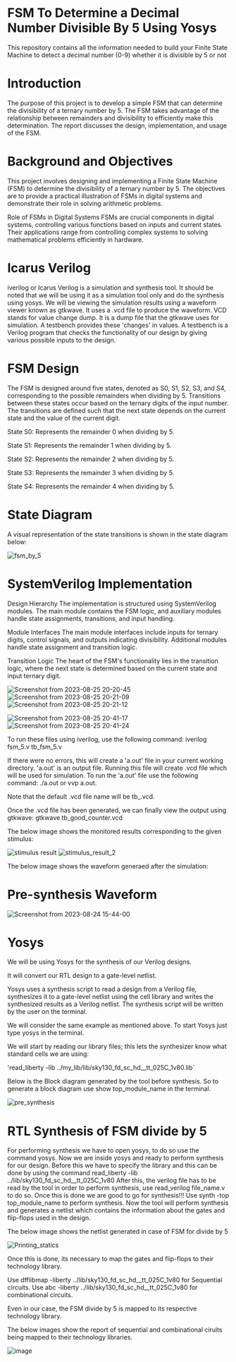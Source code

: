 # FSM To Determine a Decimal Number Divisible By 5 Using Yosys
This repository contains all the information needed to build your  Finite State Machine to detect a decimal number (0-9) whether it is divisible by 5 or not





# Introduction

The purpose of this project is to develop a simple FSM that can determine the divisibility of a ternary number by 5.
The FSM takes advantage of the relationship between remainders and divisibility to efficiently make this determination. 
The report discusses the design, implementation, and usage of the FSM.




# Background and Objectives

This project involves designing and implementing a Finite State Machine (FSM) to determine the divisibility of a ternary number by 5. The objectives are to provide a practical illustration of FSMs in digital systems and demonstrate their role in solving arithmetic problems.

Role of FSMs in Digital Systems
FSMs are crucial components in digital systems, controlling various functions based on inputs and current states. Their applications range from controlling complex systems to solving mathematical problems efficiently in hardware.

# Icarus Verilog
iverilog or Icarus Verilog is a simulation and synthesis tool. It should be noted that we will be using it as a simulation tool only and do the synthesis using yosys. We will be viewing the simulation results using a waveform viewer known as gtkwave. It uses a .vcd file to produce the waveform. VCD stands for value change dump. It is a dump file that the gtkwave uses for simulation.
A testbench provides these 'changes' in values. A testbench is a Verilog program that checks the functionality of our design by giving various possible inputs to the design.




# FSM Design

The FSM is designed around five states, denoted as S0, S1, S2, S3, and S4, corresponding to the possible remainders when dividing by 5.  Transitions between these states occur based on the ternary digits of the input number. The transitions are defined such that the next state depends on the current state and the value of the current digit.

State S0: Represents the remainder 0 when dividing by 5.

State S1: Represents the remainder 1 when dividing by 5.

State S2: Represents the remainder 2 when dividing by 5.

State S3: Represents the remainder 3 when dividing by 5.

State S4: Represents the remainder 4 when dividing by 5.

# State Diagram

A visual representation of the state transitions is shown in the state diagram below:

![fsm_by_5](https://github.com/aakashbari/FSM-to-determine-a-decimal-number-divisible-by-5/assets/143193204/2bbfb76c-c10b-4af6-aa9d-0a00afc88c03)




 # SystemVerilog Implementation
 
Design Hierarchy
The implementation is structured using SystemVerilog modules. The main module contains the FSM logic, and auxiliary modules handle state assignments, transitions, and input handling.

Module Interfaces
The main module interfaces include inputs for ternary digits, control signals, and outputs indicating divisibility. Additional modules handle state assignment and transition logic.

Transition Logic
The heart of the FSM's functionality lies in the transition logic, where the next state is determined based on the current state and input ternary digit.




![Screenshot from 2023-08-25 20-20-45](https://github.com/aakashbari/FSM-to-determine-a-decimal-number-divisible-by-5/assets/143193204/485fd25a-2c2d-41b1-9bb4-b2ac632cc2fe)
![Screenshot from 2023-08-25 20-21-09](https://github.com/aakashbari/FSM-to-determine-a-decimal-number-divisible-by-5/assets/143193204/6c6e0063-6380-405b-b14c-6c8002a120fb)
![Screenshot from 2023-08-25 20-21-12](https://github.com/aakashbari/FSM-to-determine-a-decimal-number-divisible-by-5/assets/143193204/03da25e4-f03f-45c2-906b-66b617b5d67b)

![Screenshot from 2023-08-25 20-41-17](https://github.com/aakashbari/FSM-to-determine-a-decimal-number-divisible-by-5/assets/143193204/50944f73-db21-48a7-a120-9e0bb1be20de)
![Screenshot from 2023-08-25 20-41-24](https://github.com/aakashbari/FSM-to-determine-a-decimal-number-divisible-by-5/assets/143193204/1e7c9ae5-104e-4f10-b059-c24bda36660a)





To run these files using iverilog, use the following command: 
iverilog fsm_5.v tb_fsm_5.v

If there were no errors, this will create a 'a.out' file in your current working directory.  'a.out' is an output file.
Running this file will create .vcd file which will be used for simulation. 
To run the 'a.out' file use the following command: ./a.out or vvp a.out.

Note that the default .vcd file name will be tb_.vcd.

Once the .vcd file has been generated, we can finally view the output using gtkwave: gtkwave 
tb_good_counter.vcd

The below image shows the monitored results corresponding to the given stimulus:

![stimulus result](https://github.com/aakashbari/FSM-to-determine-a-decimal-number-divisible-by-5/assets/143193204/9c35ee94-6b53-432b-999b-89b280440c48)
![stimulus_result_2](https://github.com/aakashbari/FSM-to-determine-a-decimal-number-divisible-by-5/assets/143193204/3d8b5270-aaf4-479a-b9e6-4fd01c86d688)

The below image shows the waveform generaed after the simulation:

# Pre-synthesis Waveform

![Screenshot from 2023-08-24 15-44-00](https://github.com/aakashbari/FSM-to-determine-a-decimal-number-divisible-by-5/assets/143193204/458c1930-247f-49de-abfe-973315297515)



# Yosys

We will be using Yosys for the synthesis of our Verilog designs.

It will convert our RTL design to a gate-level netlist.

Yosys uses a synthesis script to read a design from a Verilog file, synthesizes it to a gate-level netlist using the cell library 
and writes the synthesized results as a Verilog netlist. The synthesis script will be written by the user on the terminal.

We will consider the same example as mentioned above.
To start Yosys just type yosys in the terminal.

We will start by reading our library files; this lets the synthesizer know what standard cells we are using:

'read_liberty -lib ../my_lib/lib/sky130_fd_sc_hd__tt_025C_1v80.lib`

Below is the Block diagram generated by the tool before synthesis. 
So to generate a block diagram use show top_module_name in the terminal.

![pre_synthesis](https://github.com/aakashbari/FSM-to-determine-a-decimal-number-divisible-by-5/assets/143193204/4043837a-4d57-432e-969d-a55cb4beea9a)


# RTL Synthesis of FSM divide by 5
For performing synthesis we have to open yosys, to do so use the command yosys. Now we are inside yosys and ready to perform synthesis for our design. Before this we have to specify the library and this can be done by using the command read_liberty -lib ../lib/sky130_fd_sc_hd__tt_025C_1v80 After this, the verilog file has to be read by the tool in order to perform synthesis, use read_verilog file_name.v to do so. Once this is done we are good to go for synthesis!!! Use synth -top top_module_name to perform synthesis. Now the tool will perform synthesis and generates a netlist which contains the information about the gates and flip-flops used in the design. 

The below image shows the netlist generated in case of FSM for divide by 5

![Printing_statics](https://github.com/aakashbari/FSM-to-determine-a-decimal-number-divisible-by-5/assets/143193204/3d6f850a-8b00-4400-aa14-b48c117ac5c5)

Once this is done, its necessary to map the gates and flip-flops to their technology library.

Use dfflibmap -liberty ../lib/sky130_fd_sc_hd__tt_025C_1v80 for Sequential circuits.
Use abc -liberty ../lib/sky130_fd_sc_hd__tt_025C_1v80 for combinational circuits.

Even in our case, the FSM  divide by 5 is mapped to its respective technology library. 

The below images show the report of sequential and combinational ciruits being mapped to their technology libraries.

![image](https://github.com/aakashbari/FSM-to-determine-a-decimal-number-divisible-by-5/assets/143193204/41a3d2b4-3ba5-4576-8958-81aff4049f2a)

